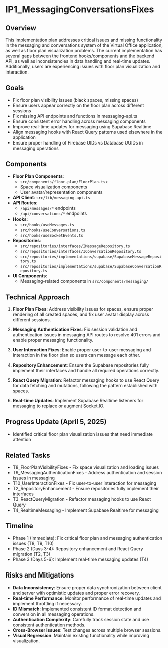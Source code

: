 # IP1_MessagingConversationsFixes

## Overview
This implementation plan addresses critical issues and missing functionality in the messaging and conversations system of the Virtual Office application, as well as floor plan visualization problems. The current implementation has several gaps between the frontend hooks/components and the backend API, as well as inconsistencies in data handling and real-time updates. Additionally, users are experiencing issues with floor plan visualization and interaction.

## Goals
- Fix floor plan visibility issues (black spaces, missing spaces)
- Ensure users appear correctly on the floor plan across different sessions
- Fix missing API endpoints and functions in messaging-api.ts
- Ensure consistent error handling across messaging components
- Improve real-time updates for messaging using Supabase Realtime
- Align messaging hooks with React Query patterns used elsewhere in the application
- Ensure proper handling of Firebase UIDs vs Database UUIDs in messaging operations

## Components
- **Floor Plan Components**:
  - `src/components/floor-plan/FloorPlan.tsx`
  - Space visualization components
  - User avatar/representation components
- **API Client**: `src/lib/messaging-api.ts`
- **API Routes**: 
  - `/api/messages/*` endpoints
  - `/api/conversations/*` endpoints
- **Hooks**:
  - `src/hooks/useMessages.ts`
  - `src/hooks/useConversations.ts`
  - `src/hooks/useSocketEvents.ts`
- **Repositories**:
  - `src/repositories/interfaces/IMessageRepository.ts`
  - `src/repositories/interfaces/IConversationRepository.ts`
  - `src/repositories/implementations/supabase/SupabaseMessageRepository.ts`
  - `src/repositories/implementations/supabase/SupabaseConversationRepository.ts`
- **UI Components**:
  - Messaging-related components in `src/components/messaging/`

## Technical Approach
1. **Floor Plan Fixes**: Address visibility issues for spaces, ensure proper rendering of all created spaces, and fix user avatar display across different sessions.

2. **Messaging Authentication Fixes**: Fix session validation and authentication issues in messaging API routes to resolve 401 errors and enable proper messaging functionality.

3. **User Interaction Fixes**: Enable proper user-to-user messaging and interaction in the floor plan so users can message each other.

4. **Repository Enhancement**: Ensure the Supabase repositories fully implement their interfaces and handle all required operations correctly.

5. **React Query Migration**: Refactor messaging hooks to use React Query for data fetching and mutations, following the pattern established with spaces.

6. **Real-time Updates**: Implement Supabase Realtime listeners for messaging to replace or augment Socket.IO.

## Progress Update (April 5, 2025)
- Identified critical floor plan visualization issues that need immediate attention

## Related Tasks
- T8_FloorPlanVisibilityFixes - Fix space visualization and loading issues
- T9_MessagingAuthenticationFixes - Address authentication and session issues in messaging
- T10_UserInteractionFixes - Fix user-to-user interaction for messaging
- T2_RepositoryEnhancement - Ensure repositories fully implement their interfaces
- T3_ReactQueryMigration - Refactor messaging hooks to use React Query
- T4_RealtimeMessaging - Implement Supabase Realtime for messaging

## Timeline
- Phase 1 (Immediate): Fix critical floor plan and messaging authentication issues (T8, T9, T10)
- Phase 2 (Days 3-4): Repository enhancement and React Query migration (T2, T3)
- Phase 3 (Days 5-6): Implement real-time messaging updates (T4)

## Risks and Mitigations
- **Data Inconsistency**: Ensure proper data synchronization between client and server with optimistic updates and proper error recovery.
- **Real-time Performance**: Monitor performance of real-time updates and implement throttling if necessary.
- **ID Mismatch**: Implemented consistent ID format detection and conversion in all messaging operations.
- **Authentication Complexity**: Carefully track session state and use consistent authentication methods.
- **Cross-Browser Issues**: Test changes across multiple browser sessions.
- **Visual Regression**: Maintain existing functionality while improving visualization.
